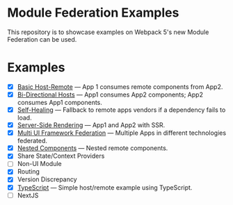 # Module Federation Examples

This repository is to showcase examples on Webpack 5's new Module Federation can be used.

# Examples

- [x] [Basic Host-Remote](./basic-host-remote/README.md) &mdash; App 1 consumes remote components from App2.
- [x] [Bi-Directional Hosts](./bi-directional/README.md) &mdash; App1 consumes App2 components; App2 consumes App1 components.
- [x] [Self-Healing](./self-healing/README.md) &mdash; Fallback to remote apps vendors if a dependency fails to load.
- [x] [Server-Side Rendering](./server-side-rendering/README.md) &mdash; App1 and App2 with SSR.
- [x] [Multi UI Framework Federation](./comprehensive-demo/README.md) &mdash; Multiple Apps in different technologies federated.
- [x] [Nested Components](./nested/README.md) &mdash; Nested remote components.
- [x] Share State/Context Providers
- [ ] Non-UI Module
- [x] Routing
- [x] Version Discrepancy
- [x] [TypeScript](./typescript/README.md) &mdash; Simple host/remote example using TypeScript.
- [ ] NextJS
